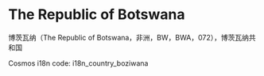 # The Republic of Botswana

博茨瓦纳（The Republic of Botswana，非洲，BW，BWA，072），博茨瓦纳共和国 

Cosmos i18n code: i18n_country_boziwana